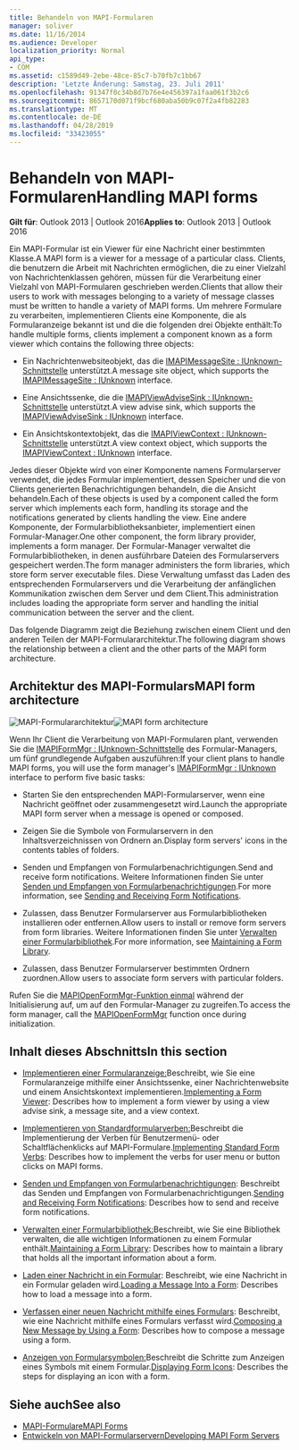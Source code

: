```yaml
---
title: Behandeln von MAPI-Formularen
manager: soliver
ms.date: 11/16/2014
ms.audience: Developer
localization_priority: Normal
api_type:
- COM
ms.assetid: c1589d49-2ebe-48ce-85c7-b70fb7c1bb67
description: 'Letzte Änderung: Samstag, 23. Juli 2011'
ms.openlocfilehash: 91347f0c34b8d7b76e4e456397a1faa061f3b2c6
ms.sourcegitcommit: 8657170d071f9bcf680aba50b9c07f2a4fb82283
ms.translationtype: MT
ms.contentlocale: de-DE
ms.lasthandoff: 04/28/2019
ms.locfileid: "33423055"
---
```

# <a name="handling-mapi-forms"></a><span data-ttu-id="8ef6e-103">Behandeln von MAPI-Formularen</span><span class="sxs-lookup"><span data-stu-id="8ef6e-103">Handling MAPI forms</span></span>

<span data-ttu-id="8ef6e-104">**Gilt für**: Outlook 2013 | Outlook 2016</span><span class="sxs-lookup"><span data-stu-id="8ef6e-104">**Applies to**: Outlook 2013 | Outlook 2016</span></span> 
  
<span data-ttu-id="8ef6e-105">Ein MAPI-Formular ist ein Viewer für eine Nachricht einer bestimmten Klasse.</span><span class="sxs-lookup"><span data-stu-id="8ef6e-105">A MAPI form is a viewer for a message of a particular class.</span></span> <span data-ttu-id="8ef6e-106">Clients, die benutzern die Arbeit mit Nachrichten ermöglichen, die zu einer Vielzahl von Nachrichtenklassen gehören, müssen für die Verarbeitung einer Vielzahl von MAPI-Formularen geschrieben werden.</span><span class="sxs-lookup"><span data-stu-id="8ef6e-106">Clients that allow their users to work with messages belonging to a variety of message classes must be written to handle a variety of MAPI forms.</span></span> <span data-ttu-id="8ef6e-107">Um mehrere Formulare zu verarbeiten, implementieren Clients eine Komponente, die als Formularanzeige bekannt ist und die die folgenden drei Objekte enthält:</span><span class="sxs-lookup"><span data-stu-id="8ef6e-107">To handle multiple forms, clients implement a component known as a form viewer which contains the following three objects:</span></span>
  
- <span data-ttu-id="8ef6e-108">Ein Nachrichtenwebsiteobjekt, das die [IMAPIMessageSite : IUnknown-Schnittstelle](imapimessagesiteiunknown.md) unterstützt.</span><span class="sxs-lookup"><span data-stu-id="8ef6e-108">A message site object, which supports the [IMAPIMessageSite : IUnknown](imapimessagesiteiunknown.md) interface.</span></span> 
    
- <span data-ttu-id="8ef6e-109">Eine Ansichtssenke, die die [IMAPIViewAdviseSink : IUnknown-Schnittstelle](imapiviewadvisesinkiunknown.md) unterstützt.</span><span class="sxs-lookup"><span data-stu-id="8ef6e-109">A view advise sink, which supports the [IMAPIViewAdviseSink : IUnknown](imapiviewadvisesinkiunknown.md) interface.</span></span> 
    
- <span data-ttu-id="8ef6e-110">Ein Ansichtskontextobjekt, das die [IMAPIViewContext : IUnknown-Schnittstelle](imapiviewcontextiunknown.md) unterstützt.</span><span class="sxs-lookup"><span data-stu-id="8ef6e-110">A view context object, which supports the [IMAPIViewContext : IUnknown](imapiviewcontextiunknown.md) interface.</span></span> 
    
<span data-ttu-id="8ef6e-111">Jedes dieser Objekte wird von einer Komponente namens Formularserver verwendet, die jedes Formular implementiert, dessen Speicher und die von Clients generierten Benachrichtigungen behandeln, die die Ansicht behandeln.</span><span class="sxs-lookup"><span data-stu-id="8ef6e-111">Each of these objects is used by a component called the form server which implements each form, handling its storage and the notifications generated by clients handling the view.</span></span> <span data-ttu-id="8ef6e-112">Eine andere Komponente, der Formularbibliotheksanbieter, implementiert einen Formular-Manager.</span><span class="sxs-lookup"><span data-stu-id="8ef6e-112">One other component, the form library provider, implements a form manager.</span></span> <span data-ttu-id="8ef6e-113">Der Formular-Manager verwaltet die Formularbibliotheken, in denen ausführbare Dateien des Formularservers gespeichert werden.</span><span class="sxs-lookup"><span data-stu-id="8ef6e-113">The form manager administers the form libraries, which store form server executable files.</span></span> <span data-ttu-id="8ef6e-114">Diese Verwaltung umfasst das Laden des entsprechenden Formularservers und die Verarbeitung der anfänglichen Kommunikation zwischen dem Server und dem Client.</span><span class="sxs-lookup"><span data-stu-id="8ef6e-114">This administration includes loading the appropriate form server and handling the initial communication between the server and the client.</span></span>
  
<span data-ttu-id="8ef6e-115">Das folgende Diagramm zeigt die Beziehung zwischen einem Client und den anderen Teilen der MAPI-Formulararchitektur.</span><span class="sxs-lookup"><span data-stu-id="8ef6e-115">The following diagram shows the relationship between a client and the other parts of the MAPI form architecture.</span></span>
  
## <a name="mapi-form-architecture"></a><span data-ttu-id="8ef6e-116">Architektur des MAPI-Formulars</span><span class="sxs-lookup"><span data-stu-id="8ef6e-116">MAPI form architecture</span></span>
  
<span data-ttu-id="8ef6e-117">![MAPI-Formulararchitektur](media/forms01.gif "MAPI-Formulararchitektur")</span><span class="sxs-lookup"><span data-stu-id="8ef6e-117">![MAPI form architecture](media/forms01.gif "MAPI form architecture")</span></span>
  
<span data-ttu-id="8ef6e-118">Wenn Ihr Client die Verarbeitung von MAPI-Formularen plant, verwenden Sie die [IMAPIFormMgr : IUnknown-Schnittstelle](imapiformmgriunknown.md) des Formular-Managers, um fünf grundlegende Aufgaben auszuführen:</span><span class="sxs-lookup"><span data-stu-id="8ef6e-118">If your client plans to handle MAPI forms, you will use the form manager's [IMAPIFormMgr : IUnknown](imapiformmgriunknown.md) interface to perform five basic tasks:</span></span> 
  
- <span data-ttu-id="8ef6e-119">Starten Sie den entsprechenden MAPI-Formularserver, wenn eine Nachricht geöffnet oder zusammengesetzt wird.</span><span class="sxs-lookup"><span data-stu-id="8ef6e-119">Launch the appropriate MAPI form server when a message is opened or composed.</span></span>
    
- <span data-ttu-id="8ef6e-120">Zeigen Sie die Symbole von Formularservern in den Inhaltsverzeichnissen von Ordnern an.</span><span class="sxs-lookup"><span data-stu-id="8ef6e-120">Display form servers' icons in the contents tables of folders.</span></span>
    
- <span data-ttu-id="8ef6e-121">Senden und Empfangen von Formularbenachrichtigungen.</span><span class="sxs-lookup"><span data-stu-id="8ef6e-121">Send and receive form notifications.</span></span> <span data-ttu-id="8ef6e-122">Weitere Informationen finden Sie unter [Senden und Empfangen von Formularbenachrichtigungen](sending-and-receiving-form-notifications.md).</span><span class="sxs-lookup"><span data-stu-id="8ef6e-122">For more information, see [Sending and Receiving Form Notifications](sending-and-receiving-form-notifications.md).</span></span>
    
- <span data-ttu-id="8ef6e-123">Zulassen, dass Benutzer Formularserver aus Formularbibliotheken installieren oder entfernen.</span><span class="sxs-lookup"><span data-stu-id="8ef6e-123">Allow users to install or remove form servers from form libraries.</span></span> <span data-ttu-id="8ef6e-124">Weitere Informationen finden Sie unter [Verwalten einer Formularbibliothek](maintaining-a-form-library.md).</span><span class="sxs-lookup"><span data-stu-id="8ef6e-124">For more information, see [Maintaining a Form Library](maintaining-a-form-library.md).</span></span>
    
- <span data-ttu-id="8ef6e-125">Zulassen, dass Benutzer Formularserver bestimmten Ordnern zuordnen.</span><span class="sxs-lookup"><span data-stu-id="8ef6e-125">Allow users to associate form servers with particular folders.</span></span>
    
<span data-ttu-id="8ef6e-126">Rufen Sie die [MAPIOpenFormMgr-Funktion einmal](mapiopenformmgr.md) während der Initialisierung auf, um auf den Formular-Manager zu zugreifen.</span><span class="sxs-lookup"><span data-stu-id="8ef6e-126">To access the form manager, call the [MAPIOpenFormMgr](mapiopenformmgr.md) function once during initialization.</span></span> 
  
## <a name="in-this-section"></a><span data-ttu-id="8ef6e-127">Inhalt dieses Abschnitts</span><span class="sxs-lookup"><span data-stu-id="8ef6e-127">In this section</span></span>

- <span data-ttu-id="8ef6e-128">[Implementieren einer Formularanzeige:](implementing-a-form-viewer.md)Beschreibt, wie Sie eine Formularanzeige mithilfe einer Ansichtssenke, einer Nachrichtenwebsite und einem Ansichtskontext implementieren.</span><span class="sxs-lookup"><span data-stu-id="8ef6e-128">[Implementing a Form Viewer](implementing-a-form-viewer.md): Describes how to implement a form viewer by using a view advise sink, a message site, and a view context.</span></span>
    
- <span data-ttu-id="8ef6e-129">[Implementieren von Standardformularverben:](implementing-standard-form-verbs.md)Beschreibt die Implementierung der Verben für Benutzermenü- oder Schaltflächenklicks auf MAPI-Formulare.</span><span class="sxs-lookup"><span data-stu-id="8ef6e-129">[Implementing Standard Form Verbs](implementing-standard-form-verbs.md): Describes how to implement the verbs for user menu or button clicks on MAPI forms.</span></span>
    
- <span data-ttu-id="8ef6e-130">[Senden und Empfangen von Formularbenachrichtigungen](sending-and-receiving-form-notifications.md): Beschreibt das Senden und Empfangen von Formularbenachrichtigungen.</span><span class="sxs-lookup"><span data-stu-id="8ef6e-130">[Sending and Receiving Form Notifications](sending-and-receiving-form-notifications.md): Describes how to send and receive form notifications.</span></span>
    
- <span data-ttu-id="8ef6e-131">[Verwalten einer Formularbibliothek:](maintaining-a-form-library.md)Beschreibt, wie Sie eine Bibliothek verwalten, die alle wichtigen Informationen zu einem Formular enthält.</span><span class="sxs-lookup"><span data-stu-id="8ef6e-131">[Maintaining a Form Library](maintaining-a-form-library.md): Describes how to maintain a library that holds all the important information about a form.</span></span>
    
- <span data-ttu-id="8ef6e-132">[Laden einer Nachricht in ein Formular](loading-a-message-into-a-form.md): Beschreibt, wie eine Nachricht in ein Formular geladen wird.</span><span class="sxs-lookup"><span data-stu-id="8ef6e-132">[Loading a Message Into a Form](loading-a-message-into-a-form.md): Describes how to load a message into a form.</span></span>
    
- <span data-ttu-id="8ef6e-133">[Verfassen einer neuen Nachricht mithilfe eines Formulars](composing-a-new-message-by-using-a-form.md): Beschreibt, wie eine Nachricht mithilfe eines Formulars verfasst wird.</span><span class="sxs-lookup"><span data-stu-id="8ef6e-133">[Composing a New Message by Using a Form](composing-a-new-message-by-using-a-form.md): Describes how to compose a message using a form.</span></span>
    
- <span data-ttu-id="8ef6e-134">[Anzeigen von Formularsymbolen:](displaying-form-icons.md)Beschreibt die Schritte zum Anzeigen eines Symbols mit einem Formular.</span><span class="sxs-lookup"><span data-stu-id="8ef6e-134">[Displaying Form Icons](displaying-form-icons.md): Describes the steps for displaying an icon with a form.</span></span>
    
## <a name="see-also"></a><span data-ttu-id="8ef6e-135">Siehe auch</span><span class="sxs-lookup"><span data-stu-id="8ef6e-135">See also</span></span>

- [<span data-ttu-id="8ef6e-136">MAPI-Formulare</span><span class="sxs-lookup"><span data-stu-id="8ef6e-136">MAPI Forms</span></span>](mapi-forms.md)
- [<span data-ttu-id="8ef6e-137">Entwickeln von MAPI-Formularservern</span><span class="sxs-lookup"><span data-stu-id="8ef6e-137">Developing MAPI Form Servers</span></span>](developing-mapi-form-servers.md)

